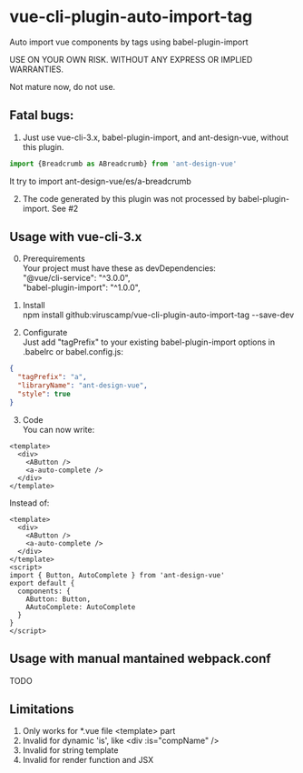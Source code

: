 # vue-cli-plugin-auto-import-tag
Auto import vue components by tags using babel-plugin-import

USE ON YOUR OWN RISK. WITHOUT ANY EXPRESS OR IMPLIED WARRANTIES.

Not mature now, do not use.

## Fatal bugs:
1. Just use vue-cli-3.x, babel-plugin-import, and ant-design-vue, without this plugin.  
```javascript
import {Breadcrumb as ABreadcrumb} from 'ant-design-vue'
```
It try to import ant-design-vue/es/a-breadcrumb

2. The code generated by this plugin was not processed by babel-plugin-import. See #2

## Usage with vue-cli-3.x
0. Prerequirements  
Your project must have these as devDependencies:  
"@vue/cli-service": "^3.0.0",  
"babel-plugin-import": "^1.0.0",

1. Install  
npm install github:viruscamp/vue-cli-plugin-auto-import-tag --save-dev

2. Configurate  
Just add "tagPrefix" to your existing babel-plugin-import options in .babelrc or babel.config.js:  
```json
{
  "tagPrefix": "a",
  "libraryName": "ant-design-vue",
  "style": true
}
```

3. Code  
You can now write:  
```vue
<template>
  <div>
    <AButton />
    <a-auto-complete />
  </div>
</template>
```
Instead of:  
```vue
<template>
  <div>
    <AButton />
    <a-auto-complete />
  </div>
</template>
<script>
import { Button, AutoComplete } from 'ant-design-vue'
export default {
  components: {
    AButton: Button,
    AAutoComplete: AutoComplete
  }
}
</script>
```

## Usage with manual mantained webpack.conf
TODO

## Limitations
1. Only works for *.vue file \<template\> part
2. Invalid for dynamic 'is', like \<div :is="compName" /\>
3. Invalid for string template
4. Invalid for render function and JSX
